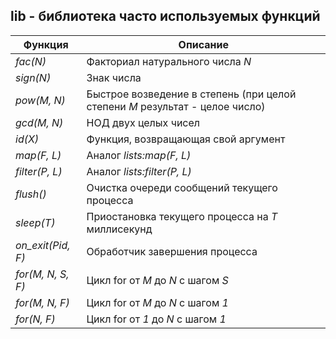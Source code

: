 ## lib - библиотека часто используемых функций
|     Функция     |                                  Описание                                   |  
|-----------------|-----------------------------------------------------------------------------|  
|*fac(N)*         | Факториал натурального числа *N*                                            |  
|*sign(N)*        | Знак числа                                                                  |  
|*pow(M, N)*      | Быстрое возведение в степень (при целой степени *M* результат - целое число)|  
|*gcd(M, N)*      | НОД двух целых чисел                                                        |  
|*id(X)*          | Функция, возвращающая свой аргумент                                         |  
|*map(F, L)*      | Аналог *lists:map(F, L)*                                                    |  
|*filter(P, L)*   | Аналог *lists:filter(P, L)*                                                 |  
|*flush()*        | Очистка очереди сообщений текущего процесса                                 |  
|*sleep(T)*       | Приостановка текущего процесса на *T* миллисекунд                           |  
|*on_exit(Pid, F)*| Обработчик завершения процесса                                              |  
|*for(M, N, S, F)*| Цикл for от *M* до *N* с шагом *S*                                          |  
|*for(M, N, F)*   | Цикл for от *M* до *N* с шагом *1*                                          |  
|*for(N, F)*      | Цикл for от *1* до *N* с шагом *1*                                          |  
